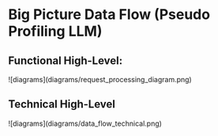 # Big Picture Data Flow (Pseudo Profiling LLM)

<h2>Functional High-Level:</h2>
![diagrams](diagrams/request_processing_diagram.png)

<h2>Technical High-Level</h2>
![diagrams](diagrams/data_flow_technical.png)


